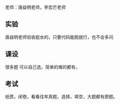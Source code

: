 老师：唐益明老师，李宏芒老师



## 实验

唐益明老师验收挺水的，只要代码能跑就行，也不会多问



## 课设

很多题 可以自己选，简单的难的都有，



## 考试

纸质，闭卷。看看往年真题，选择，填空，大题都有原题。

